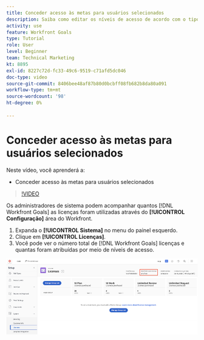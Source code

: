 ```yaml
---
title: Conceder acesso às metas para usuários selecionados
description: Saiba como editar os níveis de acesso de acordo com o tipo de licença para seus usuários em [!DNL Workfront Goals].
activity: use
feature: Workfront Goals
type: Tutorial
role: User
level: Beginner
team: Technical Marketing
kt: 8895
exl-id: 8227c72d-fc33-49c6-9519-c71afd5dc046
doc-type: video
source-git-commit: 8406bee48af87b80d0bcbff08fb682b8da80a091
workflow-type: tm+mt
source-wordcount: '98'
ht-degree: 0%

---
```


# Conceder acesso às metas para usuários selecionados

Neste vídeo, você aprenderá a:

* Conceder acesso às metas para usuários selecionados

>[!VIDEO](https://video.tv.adobe.com/v/335189/?quality=12&learn=on)

Os administradores de sistema podem acompanhar quantos [!DNL Workfront Goals] as licenças foram utilizadas através do **[!UICONTROL Configuração]** área do Workfront.

1. Expanda o **[!UICONTROL Sistema]** no menu do painel esquerdo.
1. Clique em **[!UICONTROL Licenças]**.
1. Você pode ver o número total de [!DNL Workfront Goals] licenças e quantas foram atribuídas por meio de níveis de acesso.

![Uma captura de tela do número de [!DNL Workfront Goals] licenças na área Configurações de [!DNL Workfront]](assets/02-workfront-goals-licenses.png)

